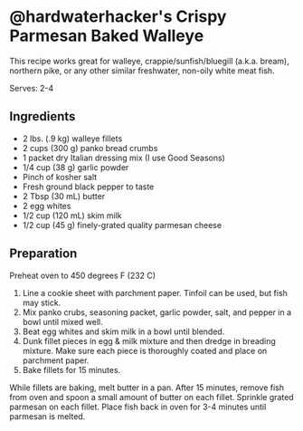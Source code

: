 # \@hardwaterhacker's Crispy Parmesan Baked Walleye

This recipe works great for walleye, crappie/sunfish/bluegill (a.k.a.
bream), northern pike, or any other similar freshwater, non-oily white
meat fish.

Serves: 2-4

## Ingredients

- 2 lbs. (.9 kg) walleye fillets
- 2 cups (300 g) panko bread crumbs
- 1 packet dry Italian dressing mix (I use Good Seasons)
- 1/4 cup (38 g) garlic powder
- Pinch of kosher salt
- Fresh ground black pepper to taste
- 2 Tbsp (30 mL) butter
- 2 egg whites
- 1/2 cup (120 mL) skim milk
- 1/2 cup (45 g) finely-grated quality parmesan cheese

## Preparation

Preheat oven to 450 degrees F (232 C)

1. Line a cookie sheet with parchment paper. Tinfoil can be used, but
 fish may stick.
2. Mix panko crubs, seasoning packet, garlic powder, salt, and pepper
 in a bowl until mixed well.
3. Beat egg whites and skim milk in a bowl until blended.
4. Dunk fillet pieces in egg & milk mixture and then dredge in breading
 mixture. Make sure each piece is thoroughly coated and place on
 parchment paper.
5. Bake fillets for 15 minutes.

While fillets are baking, melt butter in a pan. After 15 minutes, remove
fish from oven and spoon a small amount of butter on each fillet.
Sprinkle grated parmesan on each fillet. Place fish back in oven for 3-4
minutes until parmesan is melted.
